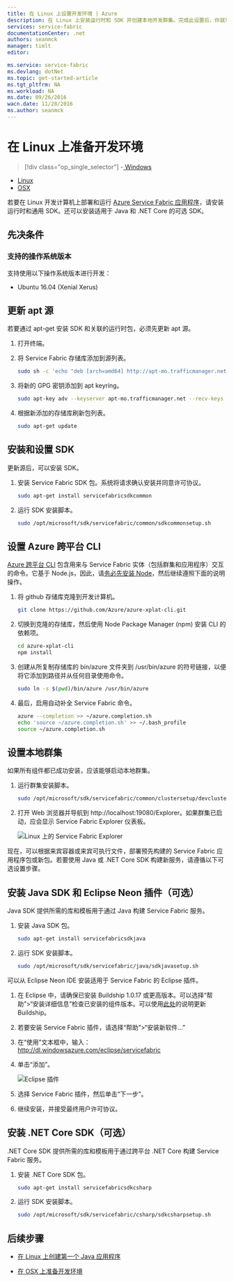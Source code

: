 ```yaml
---
title: 在 Linux 上设置开发环境 | Azure
description: 在 Linux 上安装运行时和 SDK 并创建本地开发群集。完成此设置后，你就可以开始生成应用程序。
services: service-fabric
documentationCenter: .net
authors: seanmck
manager: timlt
editor: 

ms.service: service-fabric
ms.devlang: dotNet
ms.topic: get-started-article
ms.tgt_pltfrm: NA
ms.workload: NA
ms.date: 09/26/2016
wacn.date: 11/28/2016
ms.author: seanmck
---
```


# 在 Linux 上准备开发环境

> [!div class="op_single_selector"]
-[ Windows](./service-fabric-get-started.md)
- [Linux](./service-fabric-get-started-linux.md)
- [OSX](./service-fabric-get-started-mac.md)

 若要在 Linux 开发计算机上部署和运行 [Azure Service Fabric 应用程序](./service-fabric-application-model.md)，请安装运行时和通用 SDK。还可以安装适用于 Java 和 .NET Core 的可选 SDK。

## 先决条件
### 支持的操作系统版本
支持使用以下操作系统版本进行开发：

- Ubuntu 16.04 (Xenial Xerus)

## 更新 apt 源

若要通过 apt-get 安装 SDK 和关联的运行时包，必须先更新 apt 源。

1. 打开终端。
2. 将 Service Fabric 存储库添加到源列表。

    ```bash
    sudo sh -c 'echo "deb [arch=amd64] http://apt-mo.trafficmanager.net/repos/servicefabric/ trusty main" > /etc/apt/sources.list.d/servicefabric.list'
    ```

3. 将新的 GPG 密钥添加到 apt keyring。

    ```bash
    sudo apt-key adv --keyserver apt-mo.trafficmanager.net --recv-keys 417A0893
    ```

4. 根据新添加的存储库刷新包列表。

    ```bash
    sudo apt-get update
    ```

## 安装和设置 SDK

更新源后，可以安装 SDK。

1. 安装 Service Fabric SDK 包。系统将请求确认安装并同意许可协议。

    ```bash
    sudo apt-get install servicefabricsdkcommon
    ```

2. 运行 SDK 安装脚本。

    ```bash
    sudo /opt/microsoft/sdk/servicefabric/common/sdkcommonsetup.sh
    ```

## 设置 Azure 跨平台 CLI

[Azure 跨平台 CLI][azure-xplat-cli-github] 包含用来与 Service Fabric 实体（包括群集和应用程序）交互的命令。它基于 Node.js，因此，请[务必先安装 Node][install-node]，然后继续遵照下面的说明操作。

1. 将 github 存储库克隆到开发计算机。

    ```bash
    git clone https://github.com/Azure/azure-xplat-cli.git
    ```

2. 切换到克隆的存储库，然后使用 Node Package Manager (npm) 安装 CLI 的依赖项。

    ```bash
    cd azure-xplat-cli
    npm install
    ```

3. 创建从所复制存储库的 bin/azure 文件夹到 /usr/bin/azure 的符号链接，以便将它添加到路径并从任何目录使用命令。

    ```bash
    sudo ln -s $(pwd)/bin/azure /usr/bin/azure
    ```

4. 最后，启用自动补全 Service Fabric 命令。

    ```bash
    azure --completion >> ~/azure.completion.sh
    echo 'source ~/azure.completion.sh' >> ~/.bash_profile
    source ~/azure.completion.sh
    ```

## 设置本地群集

如果所有组件都已成功安装，应该能够启动本地群集。

1. 运行群集安装脚本。

    ```bash
    sudo /opt/microsoft/sdk/servicefabric/common/clustersetup/devclustersetup.sh
    ```

2. 打开 Web 浏览器并导航到 http://localhost:19080/Explorer。如果群集已启动，应会显示 Service Fabric Explorer 仪表板。

    ![Linux 上的 Service Fabric Explorer][sfx-linux]  

现在，可以根据来宾容器或来宾可执行文件，部署预先构建的 Service Fabric 应用程序包或新包。若要使用 Java 或 .NET Core SDK 构建新服务，请遵循以下可选设置步骤。

## 安装 Java SDK 和 Eclipse Neon 插件（可选）

Java SDK 提供所需的库和模板用于通过 Java 构建 Service Fabric 服务。

1. 安装 Java SDK 包。

    ```bash
    sudo apt-get install servicefabricsdkjava
    ```

2. 运行 SDK 安装脚本。

    ```bash
    sudo /opt/microsoft/sdk/servicefabric/java/sdkjavasetup.sh
    ```

可以从 Eclipse Neon IDE 安装适用于 Service Fabric 的 Eclipse 插件。

1. 在 Eclipse 中，请确保已安装 Buildship 1.0.17 或更高版本。可以选择“帮助”>“安装详细信息”检查已安装的组件版本。可以使用[此处][buildship-update]的说明更新 Buildship。

2. 若要安装 Service Fabric 插件，请选择“帮助”>“安装新软件...”

3. 在“使用”文本框中，输入：http://dl.windowsazure.com/eclipse/servicefabric

4. 单击“添加”。

    ![Eclipse 插件][sf-eclipse-plugin]  

5. 选择 Service Fabric 插件，然后单击“下一步”。

6. 继续安装，并接受最终用户许可协议。

## 安装 .NET Core SDK（可选）

.NET Core SDK 提供所需的库和模板用于通过跨平台 .NET Core 构建 Service Fabric 服务。

1. 安装 .NET Core SDK 包。

    ```bash
    sudo apt-get install servicefabricsdkcsharp
    ```

2. 运行 SDK 安装脚本。

    ```bash
    sudo /opt/microsoft/sdk/servicefabric/csharp/sdkcsharpsetup.sh
    ```

## 后续步骤

- [在 Linux 上创建第一个 Java 应用程序](./service-fabric-create-your-first-linux-application-with-java.md)

- [在 OSX 上准备开发环境](./service-fabric-get-started-mac.md)

<!-- Links -->

[azure-xplat-cli-github]: https://github.com/Azure/azure-xplat-cli
[install-node]: https://nodejs.org/en/download/package-manager/#installing-node-js-via-package-manager
[buildship-update]: https://projects.eclipse.org/projects/tools.buildship

<!--Images -->

[sf-eclipse-plugin]: ./media/service-fabric-get-started-linux/service-fabric-eclipse-plugin.png
[sfx-linux]: ./media/service-fabric-get-started-linux/sfx-linux.png

<!---HONumber=Mooncake_1121_2016-->